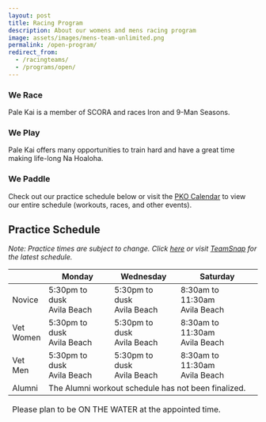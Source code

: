 ```yaml
---
layout: post
title: Racing Program
description: About our womens and mens racing program
image: assets/images/mens-team-unlimited.png
permalink: /open-program/
redirect_from:
  - /racingteams/
  - /programs/open/
---
```


<div class="row">
	<div class="4u 12u$(medium)">
		<h3>We Race</h3>
		<p>Pale Kai is a member of SCORA and races Iron and 9-Man Seasons.</p>
	</div>
	<div class="4u 12u$(medium)">
		<h3>We Play</h3>
		<p>Pale Kai offers many opportunities to train hard and have a great time making life-long Na Hoaloha.</p>
	</div>
	<div class="4u$ 12u$(medium)">
		<h3>We Paddle</h3>
		<!-- <p>2022 practice dates will be announced soon.</p> -->
        <p>
            Check out our practice schedule below or visit the <a href="/calendar/">PKO Calendar</a> to view our entire schedule (workouts,
            races, and other events).
        </p>
	</div>
</div>

<h2>Practice Schedule</h2>

<!--
<p>For this season, Pale Kai Outrigger women's and men's teams will practice 3 days a week with a fourth day of practice for those who wish to race on top teams. It's going to be great year with more blending amongst all our paddlers and lots more time on the water.</p>
-->

<!-- Demo Days and Winter Paddling are done for the season!
<p><a href="/joinus/">Click here</a> for the 2022 Demo Days schedule.</p>

<h3>Winter Paddling in Morro Bay (PKO Veterans)</h3>

<p><i>
    Note: When a Winter Paddling day conflicts with a Demo Day, practice MAY be moved to the following Sunday. Click <a href="/calendar/">here</a>
    or visit <a href="https://go.teamsnap.com/" target="_blank">TeamSnap</a> for the latest schedule.
</i></p>

<div class="table-wrapper">
	<table>
		<thead>
			<tr>
				<th></th>
				<th>Saturday</th>
			</tr>
		</thead>
		<tbody>
			<tr>
				<td>Veteran Paddlers</td>
				<td>
					8:30am to 11:30am<br/>
                    Coleman Beach, Morro Bay
				</td>	
			</tr>
		</tbody>
	</table>
</div>
-->

<p><i>
    Note: Practice times are subject to change. Click <a href="/calendar/">here</a>
    or visit <a href="https://go.teamsnap.com/" target="_blank">TeamSnap</a> for the latest schedule.
</i></p>

<!--
<p><i>
    Note: There will be no weekday practices prior to the start of Daylight Savings Time (March 13).
</i></p>
-->

<div class="table-wrapper">
	<table>
		<thead>
			<tr>
				<th></th>
				<th style="text-align:center">Monday</th>
				<th style="text-align:center">Wednesday</th>
				<th style="text-align:center">Saturday</th>
			</tr>
		</thead>
		<tbody>
			<tr>
				<td>Novice</td>
				<td>
					5:30pm to dusk<br/>
                    Avila Beach
				</td>
				<td>
					5:30pm to dusk<br/>
                    Avila Beach
				</td>
				<td>
					8:30am to 11:30am<br/>
                    Avila Beach
				</td>	
			</tr>
			<tr>
				<td>Vet<br>Women</td>
				<td>
					5:30pm to dusk<br/>
                    Avila Beach
				</td>
				<td>
					5:30pm to dusk<br/>
                    Avila Beach
				</td>
				<td>
					8:30am to 11:30am<br/>
                    Avila Beach
                </td>
			</tr>
			<tr>
				<td>Vet<br>Men</td>
				<td>
					5:30pm to dusk<br/>
                    Avila Beach
				</td>
                <td>
					5:30pm to dusk<br/>
                    Avila Beach
                </td>
				<td>
					8:30am to 11:30am<br/>
                    Avila Beach
                </td>
			</tr>
			<tr>
				<td>Alumni</td>
                <td colspan=4>The Alumni workout schedule has not been finalized.</td>
                <!--
				<td>
				</td>
				<td>
				</td>
				<td>
					8:30am to 11:30am<br/>
                    Avila Beach
                </td>
                -->
			</tr>
		</tbody>
		<tfoot>
			<tr>
				<td colspan="5">
                    <P>
                        Please plan to be ON THE WATER at the appointed time.
                    </p>
				</td>
			</tr>
		</tfoot>
	</table>
</div>
